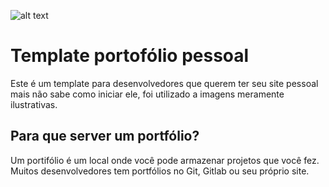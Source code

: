 ![alt text](https://github.com/VL0511/template_portofolio_pessoal_storeZury/blob/main/bootstrap/img/profile.jpeg)

# Template portofólio pessoal 

Este é um template para desenvolvedores que querem ter seu site pessoal mais não sabe como iniciar ele, foi utilizado a imagens meramente ilustrativas.

## Para que server um portfólio?

Um portifólio é um local onde você pode armazenar projetos que você fez. Muitos desenvolvedores tem portfólios no Git, Gitlab ou seu próprio site.

